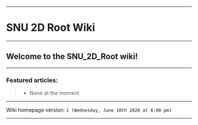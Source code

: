 ***

# SNU 2D Root Wiki

***

## Welcome to the SNU_2D_Root wiki!

***

### Featured articles:

> * None at the moment

***

Wiki homepage version: `1 (Wednesday, June 10th 2020 at 6:00 pm)`

***
